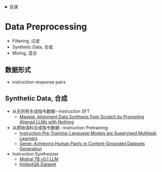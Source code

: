 <details><summary>目录</summary><p>

- [Data Preprocessing](#data-preprocessing)
    - [数据形式](#数据形式)
    - [Synthetic Data, 合成](#synthetic-data-合成)
</p></details><p></p>

# Data Preprocessing

* Filtering, 过滤
* Synthetic Data, 合成
* Mixing, 混合

## 数据形式

* instruction-response pairs

## Synthetic Data, 合成

* 从无到有生成指令数据--Instruction SFT
    - [Magpie: Alignment Data Synthesis from Scratch by Prompting Aligned LLMs with Nothing](https://arxiv.org/abs/2406.08464)
* 从原始语料合成指令数据--Instruction Pretraining
    - [Instruction Pre-Training: Language Models are Supervised Multitask Learners](https://arxiv.org/abs/2406.14491)
    - [Genie: Achieving Human Parity in Content-Grounded Datasets Generation](https://arxiv.org/abs/2401.14367)
* Instruction Synthesizer
    - [Mistral 7B v0.1 LLM](https://magazine.sebastianraschka.com/i/138555764/mistral-b)
    - [HotpotQA Dataset](https://arxiv.org/abs/1809.09600)

